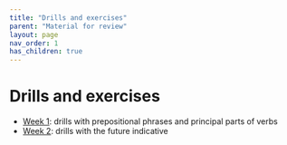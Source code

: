```yaml
---
title: "Drills and exercises"
parent: "Material for review"
layout: page
nav_order: 1
has_children: true
---
```


# Drills and exercises

- [Week 1](./week1/):  drills with prepositional phrases and principal parts of verbs
- [Week 2](./week1/):  drills with the future indicative